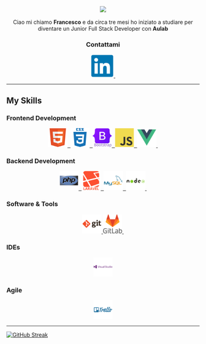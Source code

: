 <!---
bicsurf/bicsurf is a ✨ special ✨ repository because its `README.md` (this file) appears on your GitHub profile.
You can click the Preview link to take a look at your changes.
--->
<!--- INTRO --->
<p align="center" dir="auto">
   <a href="#">
      <img src="https://readme-typing-svg.herokuapp.com?color=1413B6&background=76767600&center=true&vCenter=true&width=500&lines=Junior+Full+Stack+Developer" data-canonical-src="https://git.io/typing-svg" style="max-width: 100%;" />
   </a>
</p>


<!--- ABOUT ME --->
<div align="center">
   <a id="user-content-welcome-to-my-github-im-francesco-a-front-end-dev" class="anchor" aria-hidden="true" href="#welcome-to-my-github-im-francesco-a-front-end-dev">  </a>
   <p>Ciao mi chiamo <strong>Francesco</strong> e da circa tre mesi ho iniziato a studiare per diventare un Junior Full Stack Developer con <strong>Aulab</strong></p>
</div>
<!--- END ABOUT ME --->


<!--- BADGE LINKEDIN --->
<div id="badges" align="center">
   <h3><strong>Contattami</strong></h3>
   <a href="https://www.linkedin.com/in/francesco-conoscenti-99178015b/">
   <img src="https://github.com/devicons/devicon/blob/master/icons/linkedin/linkedin-original.svg" title="likedin" alt="linkedin" width="60" height="60"/>&nbsp;
      </a>
</div>
<!--- END BADGE LINKEDIN --->

<hr>

<!--- LINGUAGGI STUDIATI --->
<!--- FRONTEND --->
<h2>My Skills</h2>
<h3 dir="auto">Frontend Development</h3>
<p align="center" dir="auto">
   <a href="#" rel="nofollow">
      <img src="https://github.com/devicons/devicon/blob/master/icons/html5/html5-original.svg" title="HTML5" alt="HTML" width="50" height="50"/>&nbsp;
   </a>
   <a href="#" rel="nofollow">
      <img src="https://github.com/devicons/devicon/blob/master/icons/css3/css3-plain-wordmark.svg"  title="CSS3" alt="CSS" width="50" height="50"/>&nbsp;
   </a>
   <a href="#" rel="nofollow">
      <img src="https://github.com/devicons/devicon/blob/master/icons/bootstrap/bootstrap-original-wordmark.svg"  title="BOOTSTRAP" alt="BOOTSTRAP" width="50" height="50"/>&nbsp;
   </a>
   <a href="#" rel="nofollow">
      <img src="https://github.com/devicons/devicon/blob/master/icons/javascript/javascript-original.svg" title="JavaScript" alt="JavaScript" width="50" height="50"/>&nbsp;
   </a>
   <a href="#" rel="nofollow">
      <img src="https://github.com/devicons/devicon/blob/master/icons/vuejs/vuejs-original.svg" title="VUEJS" alt="VUEJS" width="50" height="50"/>&nbsp;
   </a>
</p>
<!--- END FRONTEND --->

<!--- BACKEND --->
<h3 dir="auto">Backend Development</h3>
   <p align="center" dir="auto">
      <a href="#" rel="nofollow">
        <img src="https://github.com/devicons/devicon/blob/master/icons/php/php-original.svg" title="PHP"  alt="PHP" width="50" height="50"/>&nbsp;
      </a>
      <a href="#" rel="nofollow">
         <img src="https://github.com/devicons/devicon/blob/master/icons/laravel/laravel-plain-wordmark.svg" title="LARAVEL"  alt="LARAVEL" width="50" height="50"/>&nbsp;
      </a>
      <a href="#" rel="nofollow">
        <img src="https://github.com/devicons/devicon/blob/master/icons/mysql/mysql-original-wordmark.svg" title="MySQL"  alt="MySQL" width="50" height="50"/>&nbsp;
      </a>
      <a href="#" rel="nofollow">
        <img src="https://github.com/devicons/devicon/blob/master/icons/nodejs/nodejs-original-wordmark.svg" title="NodeJS" alt="NodeJS" width="50" height="50"/>&nbsp;
      </a>
   </p>
<!--- END BACKEND --->

<!--- TOOLS --->
<h3 dir="auto">Software & Tools</h3>
   <p align="center" dir="auto">
      <a href="#" rel="nofollow">
        <img src="https://github.com/devicons/devicon/blob/master/icons/git/git-original-wordmark.svg" title="Git" alt="Git" width="50" height="50"/>
      </a>
      <a href="#" rel="nofollow">
         <img src="https://github.com/devicons/devicon/blob/master/icons/gitlab/gitlab-original-wordmark.svg" title="GitLab"  alt="GITLAB" width="50" height="50"/>&nbsp;
      </a>
   </p>
<!--- END TOOLS --->

<!--- IDEs --->
<h3 dir="auto">IDEs</h3>
   <p align="center" dir="auto">
      <a href="#" rel="nofollow">
         <img src="https://github.com/devicons/devicon/blob/master/icons/visualstudio/visualstudio-plain-wordmark.svg" title="VSCODE" alt="VSCODE" width="50" height="50"/>
      </a>
   </p>
<!--- END IDEs --->

<!--- METODOLOGIA AGILE --->
<h3 dir="auto">Agile</h3>
   <p align="center" dir="auto">
      <a href="#" rel="nofollow">
         <img src="https://github.com/devicons/devicon/blob/master/icons/trello/trello-plain-wordmark.svg" title="Trello" alt="Trello" width="50" height="50"/>
      </a>
   </p>
<!--- END METODOLOGIA AGILE --->



<hr>

<!--- STATISTICHE GITHUB --->
[![GitHub Streak](https://github-readme-stats.vercel.app/api/top-langs?username=bicsurf&langs_count=10&show_icons=true&locale=en&layout=compact&theme=algolia)](https://git.io/streak-stats)
<!--- END STATISTICHE GITHUB --->
